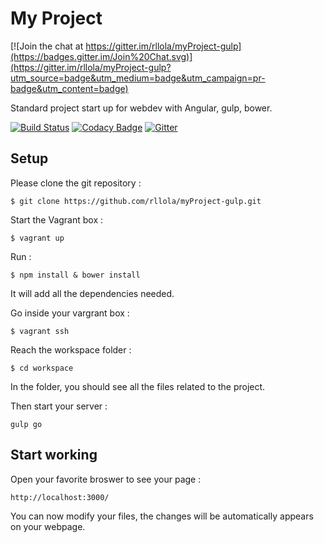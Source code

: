# My Project 

[![Join the chat at https://gitter.im/rllola/myProject-gulp](https://badges.gitter.im/Join%20Chat.svg)](https://gitter.im/rllola/myProject-gulp?utm_source=badge&utm_medium=badge&utm_campaign=pr-badge&utm_content=badge)

Standard project start up for webdev with Angular, gulp, bower.

[![Build Status](https://travis-ci.org/rllola/myProject-gulp.svg?branch=master)](https://travis-ci.org/rllola/myProject-gulp)
[![Codacy Badge](https://www.codacy.com/project/badge/ff56aa3d381b4cb8913eac6d7b588e8d)](https://www.codacy.com/public/contact_5/myProject-gulp)
[![Gitter](https://badges.gitter.im/Join%20Chat.svg)](https://gitter.im/rllola/myProject-gulp?utm_source=badge&utm_medium=badge&utm_campaign=pr-badge)

## Setup

Please clone the git repository :

```
$ git clone https://github.com/rllola/myProject-gulp.git
```

Start the Vagrant box :

```
$ vagrant up
```

Run :
```
$ npm install & bower install
```

It will add all the dependencies needed.

Go inside your vargrant box :

``` 
$ vagrant ssh
```

Reach the workspace folder :

```
$ cd workspace
```

In the folder, you should see all the files related to the project.

Then start your server :
```
gulp go
```

## Start working

Open your favorite broswer to see your page :
```
http://localhost:3000/
```

You can now modify your files, the changes will be automatically appears on your webpage.


